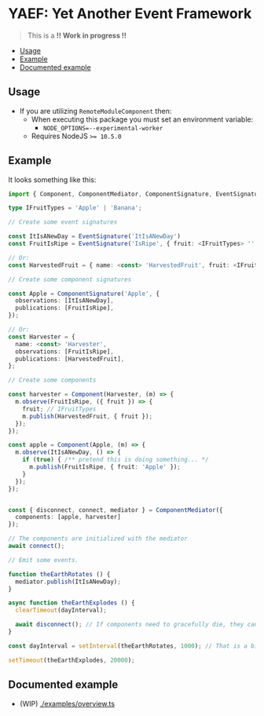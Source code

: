 # YAEF: Yet Another Event Framework

> This is a **!! Work in progress !!**

+ [Usage](#usage)
+ [Example](#example)
+ [Documented example](#documented-example)

## Usage

- If you are utilizing `RemoteModuleComponent` then:
  - When executing this package you must set an environment variable:
    - `NODE_OPTIONS=--experimental-worker`
  - Requires NodeJS `>= 10.5.0`

## Example

It looks something like this:

```ts
import { Component, ComponentMediator, ComponentSignature, EventSignature } from 'yaef';

type IFruitTypes = 'Apple' | 'Banana';

// Create some event signatures

const ItIsANewDay = EventSignature('ItIsANewDay')
const FruitIsRipe = EventSignature('IsRipe', { fruit: <IFruitTypes> '' });

// Or:
const HarvestedFruit = { name: <const> 'HarvestedFruit', fruit: <IFruitTypes> '' };

// Create some component signatures

const Apple = ComponentSignature('Apple', {
  observations: [ItIsANewDay],
  publications: [FruitIsRipe],
});

// Or:
const Harvester = {
  name: <const> 'Harvester',
  observations: [FruitIsRipe],
  publications: [HarvestedFruit],
};

// Create some components

const harvester = Component(Harvester, (m) => {
  m.observe(FruitIsRipe, ({ fruit }) => {
    fruit; // IFruitTypes
    m.publish(HarvestedFruit, { fruit });
  });
});

const apple = Component(Apple, (m) => {
  m.observe(ItIsANewDay, () => {
    if (true) { /** pretend this is doing something... */
      m.publish(FruitIsRipe, { fruit: 'Apple' });
    }
  });
});


const { disconnect, connect, mediator } = ComponentMediator({
  components: [apple, harvester]
});

// The components are initialized with the mediator
await connect();

// Emit some events.

function theEarthRotates () {
  mediator.publish(ItIsANewDay);
}

async function theEarthExplodes () {
  clearTimeout(dayInterval);

  await disconnect(); // If components need to gracefully die, they can here
}

const dayInterval = setInterval(theEarthRotates, 1000); // That is a bit fast

setTimeout(theEarthExplodes, 20000);
```

## Documented example

- (WIP) [./examples/overview.ts](./examples/overview.ts)
